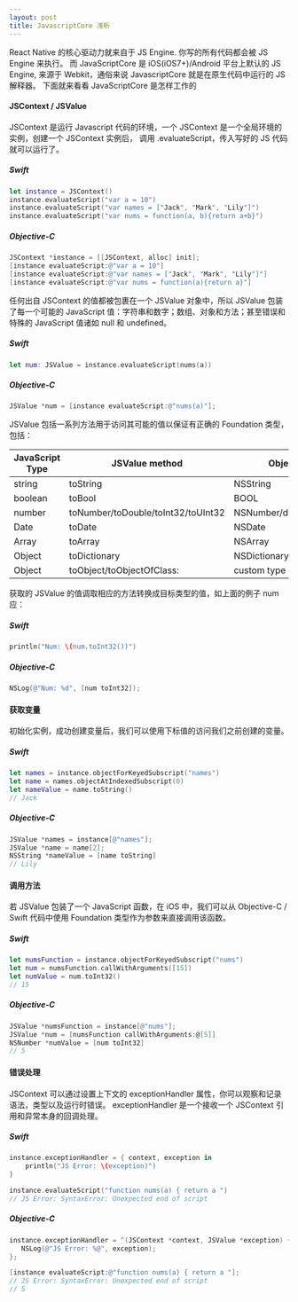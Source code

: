 ```yaml
---
layout: post
title: JavascriptCore 浅析
---
```


React Native 的核心驱动力就来自于 JS Engine. 你写的所有代码都会被 JS Engine 来执行。
而 JavaScriptCore 是 iOS(iOS7+)/Android 平台上默认的 JS Engine, 来源于 Webkit，通俗来说 JavascriptCore 就是在原生代码中运行的 JS 解释器。
下面就来看看 JavaScriptCore 是怎样工作的

#### JSContext / JSValue

JSContext 是运行 Javascript 代码的环境，一个 JSContext 是一个全局环境的实例，创建一个 JSContext 实例后，
调用 .evaluateScript，传入写好的 JS 代码就可以运行了。

##### Swift
```swift
let instance = JSContext()
instance.evaluateScript("var a = 10")
instance.evaluateScript("var names = ["Jack", "Mark", "Lily"]")
instance.evaluateScript("var nums = function(a, b){return a+b}")
```

##### Objective-C
```mm
JSContext *instance = [[JSContext, alloc] init];
[instance evaluateScript:@"var a = 10"]
[instance evaluateScript:@"var names = ["Jack", "Mark", "Lily"]"]
[instance evaluateScript:@"var nums = function(a){return a}"]
```



任何出自 JSContext 的值都被包裹在一个 JSValue 对象中，所以 JSValue 包装了每一个可能的 JavaScript 值：字符串和数字；数组、对象和方法；甚至错误和特殊的 JavaScript 值诸如 null 和 undefined。

##### Swift
```swift
let num: JSValue = instance.evaluateScript(nums(a))
```

##### Objective-C
```mm
JSValue *num = [instance evaluateScript:@"nums(a)"];
```




JSValue 包括一系列方法用于访问其可能的值以保证有正确的 Foundation 类型，包括：

|  JavaScript Type   | JSValue method  |  Objective-C Type   | Swift Type  |
|  ----  | ----  |  ----  | ----  |
| string   | toString | NSString | String! |
| boolean  | toBool | BOOL | Bool |
| number   | toNumber/toDouble/toInt32/toUInt32 | NSNumber/double/int32_t/uint32_t | NSNumber!/Double/Int32/UInt32 |
| Date     | toDate | NSDate | NSDate! |
| Array    | toArray | NSArray | [AnyObject]! |
| Object   | toDictionary | NSDictionary | [NSObject : AnyObject]! |
| Object   | toObject/toObjectOfClass: | custom type | custom type |




获取的 JSValue 的值调取相应的方法转换成目标类型的值，如上面的例子 num 应：

##### Swift
```swift
println("Num: \(num.toInt32())")
```

##### Objective-C
```mm
NSLog(@"Num: %d", [num toInt32]);
```



#### 获取变量

初始化实例，成功创建变量后，我们可以使用下标值的访问我们之前创建的变量。

##### Swift
```swift
let names = instance.objectForKeyedSubscript("names")
let name = names.objectAtIndexedSubscript(0)
let nameValue = name.toString()
// Jack
```

##### Objective-C
```mm
JSValue *names = instance[@"names"];
JSValue *name = name[2];
NSString *nameValue = [name toString]
// Lily
```




#### 调用方法

若 JSValue 包装了一个 JavaScript 函数，在 iOS 中，我们可以从 Objective-C / Swift 代码中使用 Foundation 类型作为参数来直接调用该函数。

##### Swift
```swift
let numsFunction = instance.objectForKeyedSubscript("nums")
let num = numsFunction.callWithArguments([15])
let numValue = num.toInt32()
// 15
```

##### Objective-C
```mm
JSValue *numsFunction = instance[@"nums"];
JSValue *num = [numsFunction callWithArguments:@[5]]
NSNumber *numValue = [num toInt32]
// 5
```




#### 错误处理

JSContext 可以通过设置上下文的 exceptionHandler 属性，你可以观察和记录语法，类型以及运行时错误。 exceptionHandler 是一个接收一个 JSContext 引用和异常本身的回调处理。

##### Swift
```swift
instance.exceptionHandler = { context, exception in
    println("JS Error: \(exception)")
}

instance.evaluateScript("function nums(a) { return a ")
// JS Error: SyntaxError: Unexpected end of script
```

##### Objective-C
```mm
instance.exceptionHandler = ^(JSContext *context, JSValue *exception) {
   NSLog(@"JS Error: %@", exception);
};

[instance evaluateScript:@"function nums(a) { return a "];
// JS Error: SyntaxError: Unexpected end of script
// 5
```